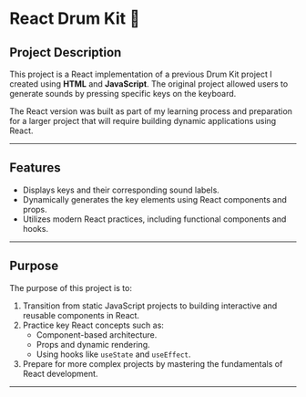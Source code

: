 # React Drum Kit 🎵

## Project Description

This project is a React implementation of a previous Drum Kit project I created using **HTML** and **JavaScript**. The original project allowed users to generate sounds by pressing specific keys on the keyboard.

The React version was built as part of my learning process and preparation for a larger project that will require building dynamic applications using React.

---

## Features

- Displays keys and their corresponding sound labels.
- Dynamically generates the key elements using React components and props.
- Utilizes modern React practices, including functional components and hooks.

---

## Purpose

The purpose of this project is to:

1. Transition from static JavaScript projects to building interactive and reusable components in React.
2. Practice key React concepts such as:
   - Component-based architecture.
   - Props and dynamic rendering.
   - Using hooks like `useState` and `useEffect`.
3. Prepare for more complex projects by mastering the fundamentals of React development.

---
